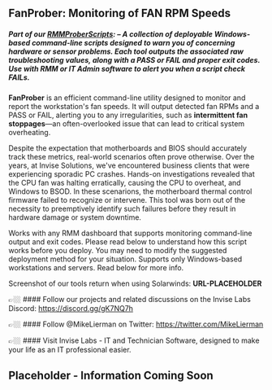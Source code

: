 ## FanProber: Monitoring of FAN RPM Speeds
##### Part of our [RMMProberScripts](https://github.com/InviseLabs/RMMProberScripts): – A collection of deployable Windows-based command-line scripts designed to warn you of concerning hardware or sensor problems. Each tool outputs the associated raw troubleshooting values, along with a PASS or FAIL and proper exit codes. Use with RMM or IT Admin software to alert you when a script check FAILs.

**FanProber** is an efficient command-line utility designed to monitor and report the workstation's fan speeds. It will output detected fan RPMs and a PASS or FAIL, alerting you to any irregularities, such as **intermittent fan stoppages**—an often-overlooked issue that can lead to critical system overheating.

Despite the expectation that motherboards and BIOS should accurately track these metrics, real-world scenarios often prove otherwise. Over the years, at Invise Solutions, we've encountered business clients that were experiencing sporadic PC crashes. Hands-on investigations revealed that the CPU fan was halting erratically, causing the CPU to overheat, and Windows to BSOD. In these scenarions, the motherboard thermal control firmware failed to recognize or intervene. This tool was born out of the necessity to preemptively identify such failures before they result in hardware damage or system downtime.

Works with any RMM dashboard that supports monitoring command-line output and exit codes. Please read below to understand how this script works before you deploy. You may need to modify the suggested deployment method for your situation. Supports only Windows-based workstations and servers. Read below for more info.

Screenshot of our tools return when using Solarwinds: **URL-PLACEHOLDER**

👉🏼 #### Follow our projects and related discussions on the Invise Labs Discord: https://discord.gg/gK7NQ7h

👉🏼 #### Follow @MikeLierman on Twitter: https://twitter.com/MikeLierman

👉🏼 #### Visit Invise Labs - IT and Technician Software, designed to make your life as an IT professional easier.



## Placeholder - Information Coming Soon


